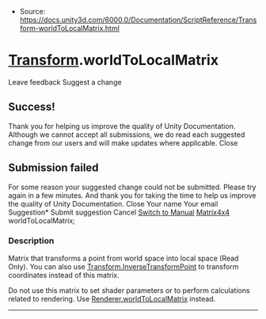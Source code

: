 * Source: https://docs.unity3d.com/6000.0/Documentation/ScriptReference/Transform-worldToLocalMatrix.html

#  [Transform](https://docs.unity3d.com/6000.0/Documentation/ScriptReference/Transform.html).worldToLocalMatrix
Leave feedback
Suggest a change
## Success!
Thank you for helping us improve the quality of Unity Documentation. Although we cannot accept all submissions, we do read each suggested change from our users and will make updates where applicable.
Close
## Submission failed
For some reason your suggested change could not be submitted. Please <a>try again</a> in a few minutes. And thank you for taking the time to help us improve the quality of Unity Documentation.
Close
Your name Your email Suggestion* Submit suggestion
Cancel
[Switch to Manual](https://docs.unity3d.com/6000.0/Documentation/Manual/class-Transform.html "Go to Transform Component in the Manual")
[Matrix4x4](https://docs.unity3d.com/6000.0/Documentation/ScriptReference/Matrix4x4.html) worldToLocalMatrix; 
### Description
Matrix that transforms a point from world space into local space (Read Only).
You can also use [Transform.InverseTransformPoint](https://docs.unity3d.com/6000.0/Documentation/ScriptReference/Transform.InverseTransformPoint.html) to transform coordinates instead of this matrix.  
  
Do not use this matrix to set shader parameters or to perform calculations related to rendering. Use [Renderer.worldToLocalMatrix](https://docs.unity3d.com/6000.0/Documentation/ScriptReference/Renderer-worldToLocalMatrix.html) instead.
* * *
